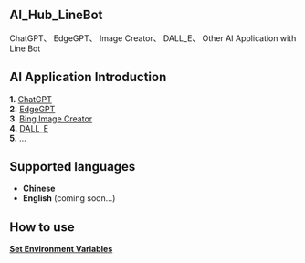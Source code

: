 ## AI_Hub_LineBot
ChatGPT、 EdgeGPT、 Image Creator、 DALL_E、 Other AI Application with Line Bot

## AI Application Introduction
**1.** [ChatGPT](https://github.com/acheong08/ChatGPT)<br>
**2.** [EdgeGPT](https://github.com/acheong08/EdgeGPT#image-generator)<br>
**3.** [Bing Image Creator](https://github.com/acheong08/EdgeGPT#chatbot)<br>
**4.** [DALL_E](https://platform.openai.com/docs/api-reference/images)<br>
**5.** ...

## Supported languages
- **Chinese**
- **English** (coming soon...)

## How to use
**[Set Environment Variables](https://github.com/Lin-Rexter/AI_Hub_LineBot/blob/e52aedb1696fec5df5e476c5714514a6dbf57403/.env)**